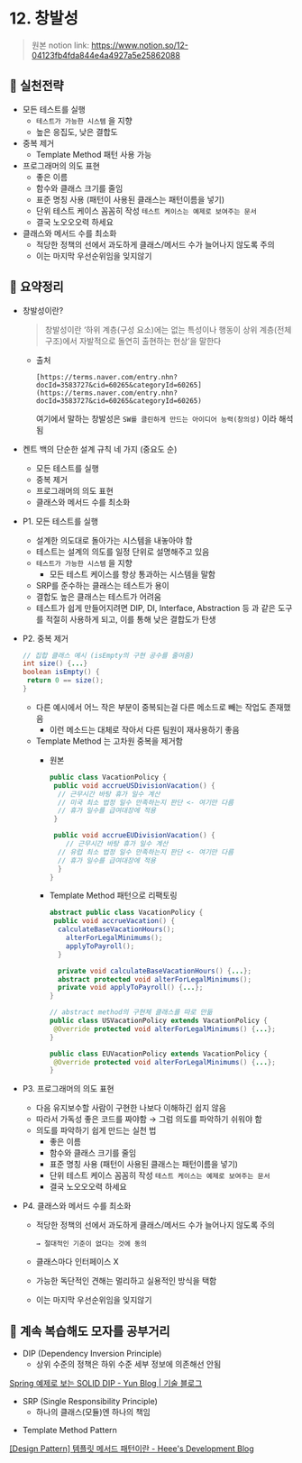 # 12. 창발성

> 원본 notion link: https://www.notion.so/12-04123fb4fda844e4a4927a5e25862088

## 🔑 실천전략

- 모든 테스트를 실행
  - `테스트가 가능한 시스템` 을 지향
  - 높은 응집도, 낮은 결합도
- 중복 제거
  - Template Method 패턴 사용 가능
- 프로그래머의 의도 표현
  - 좋은 이름
  - 함수와 클래스 크기를 줄임
  - 표준 명칭 사용 (패턴이 사용된 클래스는 패턴이름을 넣기)
  - 단위 테스트 케이스 꼼꼼히 작성 `테스트 케이스는 예제로 보여주는 문서`
  - 결국 노오오오력 하세요
- 클래스와 메서드 수를 최소화
  - 적당한 정책의 선에서 과도하게 클래스/메서드 수가 늘어나지 않도록 주의
  - 이는 마지막 우선순위임을 잊지않기

## 📝 요약정리

- 창발성이란?

    > 창발성이란 ‘하위 계층(구성 요소)에는 없는 특성이나 행동이 상위 계층(전체 구조)에서 자발적으로 돌연히 출현하는 현상’을 말한다

  - 출처

        [https://terms.naver.com/entry.nhn?docId=3583727&cid=60265&categoryId=60265](https://terms.naver.com/entry.nhn?docId=3583727&cid=60265&categoryId=60265)

    여기에서 말하는 창발성은 `SW를 클린하게 만드는 아이디어 능력(창의성)` 이라 해석됨

- 켄트 백의 단순한 설계 규칙 네 가지 (중요도 순)
  - 모든 테스트를 실행
  - 중복 제거
  - 프로그래머의 의도 표현
  - 클래스와 메서드 수를 최소화

- P1. 모든 테스트를 실행
  - 설계한 의도대로 돌아가는 시스템을 내놓아야 함
  - 테스트는 설계의 의도를 일정 단위로 설명해주고 있음
  - `테스트가 가능한 시스템` 을 지향
    - 모든 테스트 케이스를 항상 통과하는 시스템을 말함
  - SRP를 준수하는 클래스는 테스트가 용이
  - 결합도 높은 클래스는 테스트가 어려움
  - 테스트가 쉽게 만들어지려면 DIP, DI, Interface, Abstraction 등 과 같은 도구를 적절히 사용하게 되고, 이를 통해 낮은 결합도가 탄생

- P2. 중복 제거

    ```java
    // 집합 클래스 예시 (isEmpty의 구현 공수를 줄여줌)
    int size() {...}
    boolean isEmpty() {
     return 0 == size();
    }
    ```

  - 다른 예시에서 어느 작은 부분이 중복되는걸 다른 메소드로 빼는 작업도 존재했음
    - 이런 메소드는 대체로 작아서 다른 팀원이 재사용하기 좋음
  - Template Method 는 고차원 중복을 제거함
    - 원본

        ```java
        public class VacationPolicy {
         public void accrueUSDivisionVacation() {
          // 근무시간 바탕 휴가 일수 계산
          // 미국 최소 법정 일수 만족하는지 판단 <- 여기만 다름
          // 휴가 일수를 급여대장에 적용
         }

         public void accrueEUDivisionVacation() {
            // 근무시간 바탕 휴가 일수 계산
          // 유럽 최소 법정 일수 만족하는지 판단 <- 여기만 다름
          // 휴가 일수를 급여대장에 적용
          }
        }
        ```

    - Template Method 패턴으로 리팩토링

        ```java
        abstract public class VacationPolicy {
         public void accrueVacation() {
          calculateBaseVacationHours();
            alterForLegalMinimums();
            applyToPayroll();
          }

          private void calculateBaseVacationHours() {...};
          abstract protected void alterForLegalMinimums();
          private void applyToPayroll() {...};
        }

        // abstract method의 구현체 클래스를 따로 만듦
        public class USVacationPolicy extends VacationPolicy {
         @Override protected void alterForLegalMinimums() {...};
        }

        public class EUVacationPolicy extends VacationPolicy {
         @Override protected void alterForLegalMinimums() {...};
        }
        ```

- P3. 프로그래머의 의도 표현
  - 다음 유지보수할 사람이 구현한 나보다 이해하긴 쉽지 않음
  - 따라서 가독성 좋은 코드를 짜야함 → 그럼 의도를 파악하기 쉬워야 함
  - 의도를 파악하기 쉽게 만드는 실천 법
    - 좋은 이름
    - 함수와 클래스 크기를 줄임
    - 표준 명칭 사용 (패턴이 사용된 클래스는 패턴이름을 넣기)
    - 단위 테스트 케이스 꼼꼼히 작성 `테스트 케이스는 예제로 보여주는 문서`
    - 결국 노오오오력 하세요

- P4. 클래스와 메서드 수를 최소화
  - 적당한 정책의 선에서 과도하게 클래스/메서드 수가 늘어나지 않도록 주의

        → 절대적인 기준이 없다는 것에 동의

  - 클래스마다 인터페이스 X
  - 가능한 독단적인 견해는 멀리하고 실용적인 방식을 택함
  - 이는 마지막 우선순위임을 잊지않기

## 🧐 계속 복습해도 모자를 공부거리

- DIP (Dependency Inversion Principle)
  - 상위 수준의 정책은 하위 수준 세부 정보에 의존해선 안됨

[Spring 예제로 보는 SOLID DIP - Yun Blog | 기술 블로그](https://cheese10yun.github.io/spring-solid-dip/)

- SRP (Single Responsibility Principle)
  - 하나의 클래스(모듈)엔 하나의 책임

[](https://cheese10yun.github.io/spring-solid-srp/)

- Template Method Pattern

[[Design Pattern] 템플릿 메서드 패턴이란 - Heee's Development Blog](https://gmlwjd9405.github.io/2018/07/13/template-method-pattern.html)
